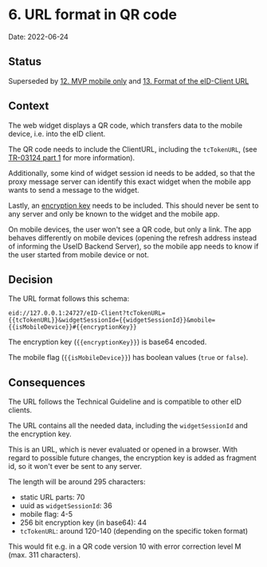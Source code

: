 # 6. URL format in QR code

Date: 2022-06-24

## Status

Superseded by [12. MVP mobile only](0012-mvp-mobile-only.md) and [13. Format of the eID-Client URL](0013-format-of-eid-client-url.md)

## Context

The web widget displays a QR code, which transfers data to the mobile device, i.e. into the eID client.

The QR code needs to include the ClientURL, including the `tcTokenURL`, (see [TR-03124 part 1](https://www.bsi.bund.de/SharedDocs/Downloads/DE/BSI/Publikationen/TechnischeRichtlinien/TR03124/TR-03124-1.pdf) for more information).

Additionally, some kind of widget session id needs to be added, so that the proxy message server can identify this exact widget when the mobile app wants to send a message to the widget.

Lastly, an [encryption key](https://github.com/digitalservicebund/useid-architecture/blob/df7596d0725fdbfab70f08d3b29a5641ac711fde/doc/adr/0004-e2ee-for-refresh-address.md) needs to be included. This should never be sent to any server and only be known to the widget and the mobile app.

On mobile devices, the user won't see a QR code, but only a link. The app behaves differently on mobile devices (opening the refresh address instead of informing the UseID Backend Server), so the mobile app needs to know if the user started from mobile device or not.

## Decision

The URL format follows this schema:

```
eid://127.0.0.1:24727/eID-Client?tcTokenURL={{tcTokenURL}}&widgetSessionId={{widgetSessionId}}&mobile={{isMobileDevice}}#{{encryptionKey}}
```

The encryption key (`{{encryptionKey}}`) is base64 encoded.

The mobile flag (`{{isMobileDevice}}`) has boolean values (`true` or `false`).

## Consequences

The URL follows the Technical Guideline and is compatible to other eID clients.

The URL contains all the needed data, including the `widgetSessionId` and the encryption key.

This is an URL, which is never evaluated or opened in a browser. With regard to possible future changes, the encryption key is added as fragment id, so it won't ever be sent to any server.

The length will be around 295 characters:

- static URL parts: 70
- uuid as `widgetSessionId`: 36
- mobile flag: 4-5
- 256 bit encryption key (in base64): 44
- `tcTokenURL`: around 120-140 (depending on the specific token format)

This would fit e.g. in a QR code version 10 with error correction level M (max. 311 characters).

